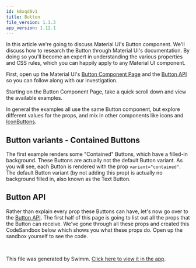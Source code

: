 ```yaml
---
id: k8xqd8v1
title: Button
file_version: 1.1.3
app_version: 1.12.1
---
```


In this article we're going to discuss Material UI's Button component. We'll discuss how to research the Button through Material UI's documentation. By doing so you'll become an expert in understanding the various properties and CSS rules, which you can happily apply to any Material UI component.

First, open up the Material UI's [Button Component Page](https://material-ui.com/components/buttons/) and the [Button API](https://material-ui.com/api/button/) so you can follow along with our investigation.

Starting on the Button Component Page, take a quick scroll down and view the available examples.

In general the examples all use the same Button component, but explore different values for the props, and mix in other components like icons and [IconButtons](https://react.school/material-ui/icon-button).

## **Button variants - Contained Buttons**

The first example renders some "Contained" Buttons, which have a filled-in background. These Buttons are actually not the default Button variant. As you will see, each Button is rendered with the prop `variant="contained"`. The default Button variant (by not adding this prop) is actually no background filled in, also known as the Text Button.

## **Button API**

Rather than explain every prop these Buttons can have, let's now go over to the [Button API](https://material-ui.com/api/button/). The first half of this page is going to list out all the props that the Button can receive. We've gone through all these props and created this CodeSandbox below which shows you what these props do. Open up the sandbox yourself to see the code.

<br/>

This file was generated by Swimm. [Click here to view it in the app](https://swimm-web-app.web.app/repos/Z2l0aHViJTNBJTNBbWF0ZXJpYWwtdWklM0ElM0F1c2VydGVzdGluZy1zd2ltbQ==/docs/k8xqd8v1).
